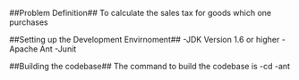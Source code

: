 ##Problem Definition##
To calculate the sales tax for goods which one purchases

##Setting up the Development Envirnoment##
-JDK Version 1.6 or higher
-Apache Ant
-Junit

##Building the codebase##
 The command to build the codebase is
-cd <path to build.xml>
-ant